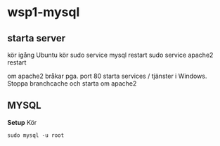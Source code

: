 # wsp1-mysql

## starta server

kör igång Ubuntu
kör
  sudo service mysql restart
  sudo service apache2 restart
 
 
om apache2 bråkar pga. port 80
starta services / tjänster i Windows.
Stoppa branchcache och starta om apache2

## MYSQL

**Setup**
Kör

    sudo mysql -u root
